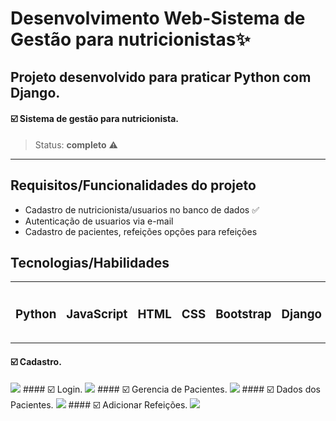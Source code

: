 # Desenvolvimento Web-Sistema de Gestão para nutricionistas✨

## Projeto desenvolvido para praticar Python com Django. 

 #### ☑️ Sistema de gestão para nutricionista.
 
> Status: **completo** ⚠️
<hr>

## Requisitos/Funcionalidades do projeto
- Cadastro de nutricionista/usuarios no banco de dados ✅
- Autenticação de usuarios via e-mail
- Cadastro de pacientes, refeições opções para refeições

## Tecnologias/Habilidades 
<table> 
   <tr>
    <td>
      <h3>Python</h3>  
    <td>
    <h3>JavaScript</h3>  
   </td>
   </td>
   <td>
   <h3>HTML</h3>
   </td>
    <td>
   <h3>CSS</h3>
   </td>
    <td>
   <h3>Bootstrap</h3>
   </td>
    <td>
   <h3>Django</h3>
   </td>
    <td>
   <h3>SQLite</h3>
   </td>
     <td>
    <h3>MVT</h3>  
    </td>
       <td>
    <h3>Logica de programação</h3>  
    </td>
  </tr>
</table>

 #### ☑️ Cadastro.
<img src="https://user-images.githubusercontent.com/94395283/220215600-20b85a90-89c1-4430-8a64-7af99ef71171.png">
 #### ☑️ Login.
<img src="https://user-images.githubusercontent.com/94395283/220216647-0ba41bb4-bf2d-45f3-b5da-79959796aaf6.png">
 #### ☑️ Gerencia de Pacientes.
 <img src="https://user-images.githubusercontent.com/94395283/220216966-ac954a8c-0191-43b1-b7f7-b9119b651c31.png">
  #### ☑️ Dados dos Pacientes.
 <img src="https://user-images.githubusercontent.com/94395283/220217024-180b263e-e1c9-4259-a2c1-b97b91afdf52.png">
 #### ☑️ Adicionar Refeições.
 <img src="https://user-images.githubusercontent.com/94395283/220217181-0196742f-748b-4889-b4a0-3845bcc605d4.png">
